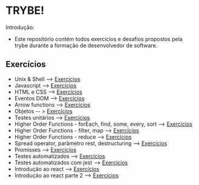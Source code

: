 # TRYBE!

Introdução:

  - Este repositório contém todos exercícios e desafios propostos pela trybe durante a formação de desenvolvedor de software.
  

## Exercícios  
 - Unix & Shell --> [Exercícios](https://github.com/sagacello/trybe-exercises/tree/master/my-shell-scripts)
 - Javascript --> [Exercícios](https://github.com/sagacello/trybe-exercises/tree/master/bloco4)
 - HTML e CSS --> [Exercícios](https://github.com/sagacello/trybe-exercises/tree/master/bloco3)
 - Eventos DOM --> [Exercícios](https://github.com/sagacello/trybe-exercises/tree/master/bloco5)
 - Arrow functions --> [Exercícios](https://github.com/sagacello/trybe-exercises/tree/master/bloco7/dia_1)
 - Objetos -- >  [Exercícios](https://github.com/sagacello/trybe-exercises/tree/master/bloco7/dia_2)
 - Testes unitários --> [Exercícios](https://github.com/sagacello/trybe-exercises/tree/master/bloco7/dia_3)
 - Higher Order Functions - forEach, find, some, every, sort -->  [Exercícios](https://github.com/sagacello/trybe-exercises/tree/master/bloco8/dia_1)
 - Higher Order Functions - filter, map -->  [Exercícios](https://github.com/sagacello/trybe-exercises/tree/master/bloco8/dia_2)
 - Higher Order Functions - reduce -->  [Exercícios](https://github.com/sagacello/trybe-exercises/tree/master/bloco8/dia_3)
 - Spread operator, parâmetro rest, destructuring -->  [Exercícios](https://github.com/sagacello/trybe-exercises/tree/master/bloco8/dia_4)
 - Promisses -->  [Exercícios](https://github.com/sagacello/trybe-exercises/tree/master/bloco9/dia2)
 - Testes automatizados -->  [Exercícios](https://github.com/sagacello/trybe-exercises/tree/master/bloco10/dia1)
 - Testes automatizados com jest --> [Exercícios](https://github.com/sagacello/trybe-exercises/tree/master/bloco10/dia2)
 - Introdução ao react --> [Exercícios](https://github.com/sagacello/trybe-exercises/tree/master/bloco11/dia_1/primeiro-app)
 - Introdução ao react parte 2 --> [Exercícios](https://github.com/sagacello/trybe-exercises/tree/master/bloco11/dia_2/my-pokedex)
